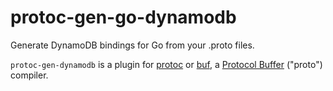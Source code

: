 # protoc-gen-go-dynamodb
Generate DynamoDB bindings for Go from your .proto files.

`protoc-gen-dynamodb` is a plugin for [protoc](https://grpc.io/docs/protoc-installation/)
or [buf](https://docs.buf.build/introduction),
a [Protocol Buffer](https://developers.google.com/protocol-buffers) ("proto") compiler.

